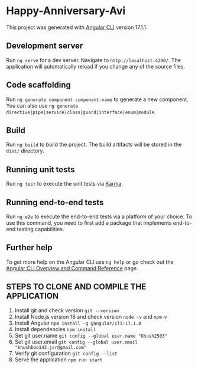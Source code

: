 # Happy-Anniversary-Avi

This project was generated with [Angular CLI](https://github.com/angular/angular-cli) version 17.1.1.

## Development server

Run `ng serve` for a dev server. Navigate to `http://localhost:4200/`. The application will automatically reload if you change any of the source files.

## Code scaffolding

Run `ng generate component component-name` to generate a new component. You can also use `ng generate directive|pipe|service|class|guard|interface|enum|module`.

## Build

Run `ng build` to build the project. The build artifacts will be stored in the `dist/` directory.

## Running unit tests

Run `ng test` to execute the unit tests via [Karma](https://karma-runner.github.io).

## Running end-to-end tests

Run `ng e2e` to execute the end-to-end tests via a platform of your choice. To use this command, you need to first add a package that implements end-to-end testing capabilities.

## Further help

To get more help on the Angular CLI use `ng help` or go check out the [Angular CLI Overview and Command Reference](https://angular.io/cli) page.

## STEPS TO CLONE AND COMPILE THE APPLICATION

1. Install git and check version `git --version`
2. Install Node.js version 18 and check version `node -v` and `npm-v`
3. Install Angular `npm install -g @angular/cli!17.1.0`
4. Install dependencies `npm install`
5. Set git user.name `git config --global user.name "Khush2503"`
6. Set git user.email `git config --global user.email "khushboo143.jsr@gmail.com"`
7. Verify git configuration `git config --list`
8. Serve the application `npm run start`
